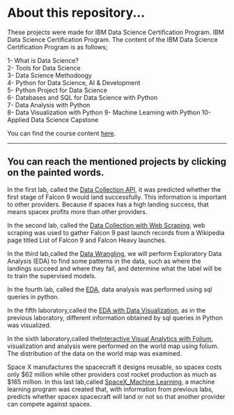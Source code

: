 
# About this repository...  

These projects were made for  IBM Data Science Certification Program. IBM Data Science Certification Program. The content of  the IBM Data Science Certification Program is as follows;  
  
1- What is Data Science?  
2- Tools for Data Science  
3- Data Science Methodoogy  
4- Python for Data Science, AI & Development  
5- Python Project for Data Science  
6- Databases and SQL for Data Science with Python  
7- Data Analysis with Python  
8- Data Visualization with Python 
9- Machine Learning with Python 
10- Applied Data Science Capstone  
  
You can find the course content [here](https://www.coursera.org/professional-certificates/ibm-data-science#courses).
___ 
## You can reach the mentioned projects by clicking on the painted words.  
  
In the first lab, called the [Data Collection API](https://github.com/greeny00/Coursera-IBM-Data-Science-Capstone/blob/master/Data%20Collectin%20API%20-Capstone%20Lab-1.ipynb), it was predicted whether the first stage of Falcon 9 would land successfully. This information is important to other providers. Because if spacex has a high landing success, that means spacex profits more than other providers.  
  
In the second lab, called the [Data Collection with Web Scraping](https://github.com/greeny00/Coursera-IBM-Data-Science-Capstone/blob/master/Data%20Collection%20with%20Web%20Scraping-Capstone%20Lab-2.ipynb), web scraping was used to gather Falcon 9 past launch records from a Wikipedia page titled List of Falcon 9 and Falcon Heavy launches.  
  
In the third lab,called the [Data Wrangling](https://github.com/greeny00/Coursera-IBM-Data-Science-Capstone/blob/master/Data%20Wrangling-Capstone%20Lab-3.ipynb), we will perform Exploratory Data Analysis (EDA) to find some patterns in the data, such as where the landings succeed and where they fail, and determine what the label will be to train the supervised models.  
  
In the fourth lab, called the [EDA](https://github.com/greeny00/Coursera-IBM-Data-Science-Capstone/blob/master/EDA-Capstone%20Lab-4.ipynb), data analysis was performed using sql queries in python.  
  
In the fifth laboratory,called the [EDA with Data Visualization](https://github.com/greeny00/Coursera-IBM-Data-Science-Capstone/blob/master/EDA%20with%20Data%20Visualization-Capstone%20Lab-5.ipynb), as in the previous laboratory, different information obtained by sql queries in Python was visualized.  
  
In the sixth laboratory,called the[Interactive Visual Analytics with Folium](https://github.com/greeny00/Coursera-IBM-Data-Science-Capstone/blob/master/Interactive%20Visual%20Analytics%20with%20Folium.ipynb), visualization and analysis were performed on the world map using folium. The distribution of the data on the world map was examined.  
  
Space X manufactures the spacecraft it designs reusable, so spacex costs only $62 million while other providers cost rocket production as much as $165 million. In this last lab,called [SpaceX_Machine Learning](https://github.com/greeny00/Coursera-IBM-Data-Science-Capstone/blob/master/SpaceX_Machine%20Learning%20Prediction.ipynb), a machine learning program was created that, with information from previous labs, predicts whether spacex spacecraft will land or not so that another provider can compete against spacex.
  
